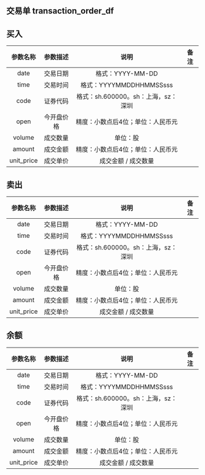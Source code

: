## 交易单 transaction_order_df



## 买入

|  参数名称  |  参数描述  |                说明                 | 备注 |
| :--------: | :--------: | :---------------------------------: | :--: |
|    date    |  交易日期  |          格式：YYYY-MM-DD           |      |
|    time    |  交易时间  |       格式：YYYYMMDDHHMMSSsss       |      |
|    code    |  证券代码  | 格式：sh.600000。sh：上海，sz：深圳 |      |
|    open    | 今开盘价格 |  精度：小数点后4位；单位：人民币元  |      |
|   volume   |  成交数量  |              单位：股               |      |
|   amount   |  成交金额  |  精度：小数点后4位；单位：人民币元  |      |
| unit_price |  成交单价  |         成交金额 / 成交数量         |      |



## 卖出

|  参数名称  |  参数描述  |                说明                 | 备注 |
| :--------: | :--------: | :---------------------------------: | :--: |
|    date    |  交易日期  |          格式：YYYY-MM-DD           |      |
|    time    |  交易时间  |       格式：YYYYMMDDHHMMSSsss       |      |
|    code    |  证券代码  | 格式：sh.600000。sh：上海，sz：深圳 |      |
|    open    | 今开盘价格 |  精度：小数点后4位；单位：人民币元  |      |
|   volume   |  成交数量  |              单位：股               |      |
|   amount   |  成交金额  |  精度：小数点后4位；单位：人民币元  |      |
| unit_price |  成交单价  |         成交金额 / 成交数量         |      |



## 余额

|  参数名称  |  参数描述  |                说明                 | 备注 |
| :--------: | :--------: | :---------------------------------: | :--: |
|    date    |  交易日期  |          格式：YYYY-MM-DD           |      |
|    time    |  交易时间  |       格式：YYYYMMDDHHMMSSsss       |      |
|    code    |  证券代码  | 格式：sh.600000。sh：上海，sz：深圳 |      |
|    open    | 今开盘价格 |  精度：小数点后4位；单位：人民币元  |      |
|   volume   |  成交数量  |              单位：股               |      |
|   amount   |  成交金额  |  精度：小数点后4位；单位：人民币元  |      |
| unit_price |  成交单价  |         成交金额 / 成交数量         |      |
